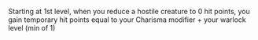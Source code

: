 Starting at 1st level, when you reduce a hostile creature 
to 0 hit points, you gain temporary hit points equal to your Charisma modifier + your warlock level (min of 1)

